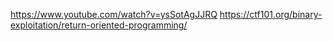

https://www.youtube.com/watch?v=ysSotAgJJRQ
https://ctf101.org/binary-exploitation/return-oriented-programming/
